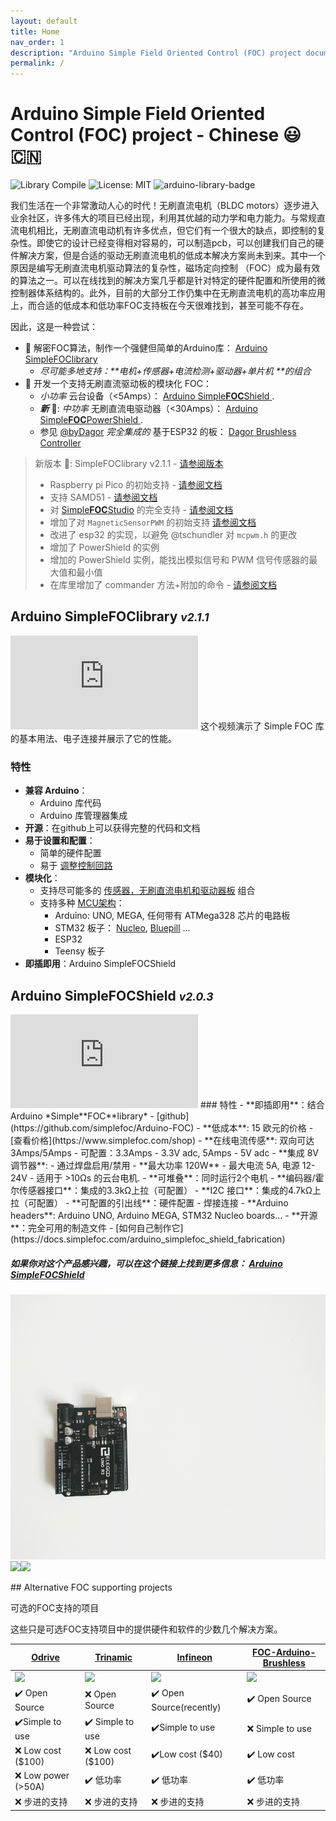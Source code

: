 ```yaml
---
layout: default
title: Home
nav_order: 1
description: "Arduino Simple Field Oriented Control (FOC) project documentation."
permalink: /
---
```

# Arduino Simple Field Oriented Control (FOC) project - Chinese 😃🇨🇳

![Library Compile](https://github.com/simplefoc/Arduino-FOC/workflows/Library%20Compile/badge.svg)
![License: MIT](https://img.shields.io/badge/License-MIT-yellow.svg)
![arduino-library-badge](https://www.ardu-badge.com/badge/Simple%20FOC.svg?)

我们生活在一个非常激动人心的时代！无刷直流电机（BLDC motors）逐步进入业余社区，许多伟大的项目已经出现，利用其优越的动力学和电力能力。与常规直流电机相比，无刷直流电动机有许多优点，但它们有一个很大的缺点，即控制的复杂性。即使它的设计已经变得相对容易的，可以制造pcb，可以创建我们自己的硬件解决方案，但是合适的驱动无刷直流电机的低成本解决方案尚未到来。其中一个原因是编写无刷直流电机驱动算法的复杂性，磁场定向控制 （FOC）成为最有效的算法之一。可以在线找到的解决方案几乎都是针对特定的硬件配置和所使用的微控制器体系结构的。此外，目前的大部分工作仍集中在无刷直流电机的高功率应用上，而合适的低成本和低功率FOC支持板在今天很难找到，甚至可能不存在。<br>

因此，这是一种尝试：

- 🎯 解密FOC算法，制作一个强健但简单的Arduino库： [Arduino <span class="simple">Simple<span class="foc">FOC</span>library</span> ](#arduino-simplefoclibrary-v160)
  - <i>尽可能多地支持：**电机+传感器+电流检测+驱动器+单片机 **的组合</i>
- 🎯 开发一个支持无刷直流驱动板的模块化 FOC：
   - *小功率* 云台设备（<5Amps）：   [Arduino <span class="simple">Simple<b>FOC</b>Shield</span> ](arduino_simplefoc_shield_showcase).
   - ***新*** 📢: *中功率* 无刷直流电驱动器（<30Amps）： [Arduino <span class="simple">Simple<b>FOC</b>PowerShield</span> ](https://github.com/simplefoc/Arduino-SimpleFOC-PowerShield).
   - 参见 [@byDagor](https://github.com/byDagor) *完全集成的* 基于ESP32 的板： [Dagor Brushless Controller](https://github.com/byDagor/Dagor-Brushless-Controller)

<blockquote class="info">
   <p class="heading">新版本 📢: <span class="simple">Simple<span class="foc">FOC</span>library</span> v2.1.1 - <a href="https://github.com/simplefoc/Arduino-FOC/releases/tag/v2.1.1">请参阅版本</a></p>
   <ul>
      <li>Raspberry pi Pico 的初始支持  - <a href="rpi_mcu">请参阅文档</a></li>
      <li>支持 SAMD51  - <a href="samd_mcu">请参阅文档</a></li>
      <li>对 <a href="studio">Simple<b>FOC</b>Studio</a> 的完全支持 - <a href="studio">请参阅文档</a></li>
      <li>增加了对  <code class="highlighter-rouge">MagneticSensorPWM</code> 的初始支持 <a href="magnetic_sensor_pwm">请参阅文档</a></li>
      <li>改进了 esp32 的实现，以避免 @tschundler 对 <code class="highlighter-rouge">mcpwm.h</code> 的更改</li>
      <li>增加了 PowerShield 的实例 </li>
      <li>增加的 PowerShield 实例，能找出模拟信号和 PWM 信号传感器的最大值和最小值</li>
      <li>在库里增加了 commander 方法+附加的命令  - <a href="commander_interface">请参阅文档</a></li>
   </ul>
</blockquote>


## Arduino <span class="simple">Simple<span class="foc">FOC</span>library</span> <i><small>v2.1.1</small></i>
<iframe class="youtube"  src="https://www.youtube.com/embed/Y5kLeqTc6Zk" frameborder="0" allow="accelerometer; autoplay; encrypted-media; gyroscope; picture-in-picture" allowfullscreen></iframe>
这个视频演示了 Simple FOC 库的基本用法、电子连接并展示了它的性能。

### 特性
- **兼容 Arduino**：
   - Arduino 库代码
  - Arduino 库管理器集成
- **开源**：在github上可以获得完整的代码和文档
- **易于设置和配置**：
  - 简单的硬件配置
  - 易于 [调整控制回路](motion_control)
- **模块化**：
  - 支持尽可能多的  [传感器，无刷直流电机和驱动器板](supported_hardware) 组合
  - 支持多种 [MCU架构](microcontrollers)：
     - Arduino: UNO, MEGA, 任何带有 ATMega328 芯片的电路板
     - STM32 板子： [Nucleo](https://www.st.com/en/evaluation-tools/stm32-nucleo-boards.html), [Bluepill](https://stm32-base.org/boards/STM32F103C8T6-Blue-Pill.html) ...
     - ESP32
     - Teensy 板子
- **即插即用**：Arduino <span class="simple">Simple<span class="foc">FOC</span>Shield</span> 


## Arduino <span class="simple">Simple<span class="foc">FOC</span>Shield</span> <i><small>v2.0.3</small></i>
<iframe class="youtube"  src="https://www.youtube.com/embed/G5pbo0C6ujE" frameborder="0" allow="accelerometer; autoplay; encrypted-media; gyroscope; picture-in-picture" allowfullscreen></iframe>
### 特性
- **即插即用**：结合 Arduino *Simple**FOC**library* - [github](https://github.com/simplefoc/Arduino-FOC)
- **低成本**: 15 欧元的价格 - [查看价格](https://www.simplefoc.com/shop) 
- **在线电流传感**: 双向可达 3Amps/5Amps
   - 可配置：3.3Amps - 3.3V adc, 5Amps - 5V adc
- **集成 8V 调节器**: 
   - 通过焊盘启用/禁用
- **最大功率 120W** - 最大电流 5A, 电源 12-24V
   - 适用于 >10Ωs 的云台电机. 
- **可堆叠**：同时运行2个电机
- **编码器/霍尔传感器接口**：集成的3.3kΩ上拉（可配置）
- **I2C 接口**：集成的4.7kΩ上拉（可配置）
- **可配置的引出线**：硬件配置 - 焊接连接
- **Arduino headers**: Arduino UNO, Arduino MEGA, STM32 Nucleo boards...
- **开源**：完全可用的制造文件 - [如何自己制作它](https://docs.simplefoc.com/arduino_simplefoc_shield_fabrication)

##### 如果你对这个产品感兴趣，可以在这个链接上找到更多信息： [Arduino <span class="simple">Simple<span class="foc">FOC</span>Shield</span>](https://simplefoc.com/simplefoc_shield_product)


<p><img src="extras/Images/simple_foc_shield_v13_small.gif" class="img200" ><img src="https://simplefoc.com/assets/img/v1.jpg" class="img200 img_half" ><img src="https://simplefoc.com/assets/img/v2.jpg" class="img200 img_half" ></p>
## Alternative FOC supporting projects

可选的FOC支持的项目

这些只是可选FOC支持项目中的提供硬件和软件的少数几个解决方案。

<a href="https://odriverobotics.com/" >Odrive</a> | <a href="https://www.youtube.com/watch?v=g2BHEdvW9bU">Trinamic</a> | <a href="https://www.infineon.com/cms/en/product/evaluation-boards/bldc_shield_tle9879/" >Infineon</a> | <a href="https://github.com/gouldpa/FOC-Arduino-Brushless">FOC-Arduino-Brushless</a>
------------ | ------------- | ------------ | -------------
<img src="https://static1.squarespace.com/static/58aff26de4fcb53b5efd2f02/t/5c2c766921c67c143049cbd3/1546417803031/?format=1200w" style="width:100%;max-width:250px"  > | <img src="https://i3.ytimg.com/vi/g2BHEdvW9bU/maxresdefault.jpg" style="width:100%;max-width:250px"  > | <img src="https://www.infineon.com/export/sites/default/_images/product/evaluation-boards/BLDC_Motor_Shild_with_TLE9879QXA40.jpg_1711722916.jpg" style="width:100%;max-width:250px"  >| <img src="https://hackster.imgix.net/uploads/attachments/998086/dev_kit_89eygMekks.jpg?auto=compress%2Cformat&w=1280&h=960&fit=max" style="width:100%;max-width:250px"  >
✔️ Open Source | ❌ Open Source | ✔️ Open Source(recently) | ✔️ Open Source
✔️Simple to use | ✔️ Simple to use | ✔️Simple to use | ❌ Simple to use
❌ Low cost ($100) | ❌ Low cost ($100) | ✔️Low cost ($40) | ✔️ Low cost
❌ Low power (>50A) | ✔️ 低功率  | ✔️  低功率 | ✔️ 低功率
❌ 步进的支持 | ❌ 步进的支持 | ❌ 步进的支持 | ❌ 步进的支持
